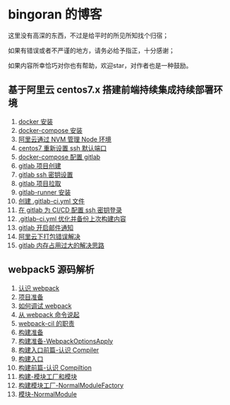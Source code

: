 # bingoran 的博客
这里没有高深的东西，不过是给平时的所见所知找个归宿；

如果有错误或者不严谨的地方，请务必给予指正，十分感谢；

如果内容所幸恰巧对你也有帮助，欢迎star，对作者也是一种鼓励。

## 基于阿里云 centos7.x 搭建前端持续集成持续部署环境
1. [docker 安装](https://github.com/bingoran/Blog/issues/1)
2. [docker-compose 安装](https://github.com/bingoran/Blog/issues/2)
3. [阿里云通过 NVM 管理 Node 环境](https://github.com/bingoran/Blog/issues/3)
4. [centos7 重新设置 ssh 默认端口](https://github.com/bingoran/Blog/issues/4)
5. [docker-compose 配置 gitlab](https://github.com/bingoran/Blog/issues/5)
6. [gitlab 项目创建](https://github.com/bingoran/Blog/issues/6)
7. [gitlab ssh 密钥设置](https://github.com/bingoran/Blog/issues/7)
8. [gitlab 项目拉取](https://github.com/bingoran/Blog/issues/8)
9. [gitlab-runner 安装](https://github.com/bingoran/Blog/issues/9)
10. [创建 .gitlab-ci.yml 文件](https://github.com/bingoran/Blog/issues/10)
11. [在 gitlab 为 CI/CD 配置 ssh 密钥登录](https://github.com/bingoran/Blog/issues/11)
12. [.gitlab-ci.yml 优化并备份上次构建内容](https://github.com/bingoran/Blog/issues/12)
13. [gitlab 开启邮件通知](https://github.com/bingoran/Blog/issues/13)
14. [阿里云下打包错误解决](https://github.com/bingoran/Blog/issues/14)
15. [gitlab 内存占用过大的解决思路](https://github.com/bingoran/Blog/issues/15)

## webpack5 源码解析
1. [认识 webpack](https://github.com/bingoran/Blog/issues/16)
2. [项目准备](https://github.com/bingoran/Blog/issues/17)
3. [如何调试 webpack](https://github.com/bingoran/Blog/issues/18)
4. [从 webpack 命令说起](https://github.com/bingoran/Blog/issues/19)
5. [webpack-cil 的职责](https://github.com/bingoran/Blog/issues/20)
6. [构建准备](https://github.com/bingoran/Blog/issues/21)
7. [构建准备-WebpackOptionsApply](https://github.com/bingoran/Blog/issues/22)
8. [构建入口前篇-认识 Compiler](https://github.com/bingoran/Blog/issues/23)
9. [构建入口](https://github.com/bingoran/Blog/issues/24)
10. [构建前篇-认识 Compiltion](https://github.com/bingoran/Blog/issues/25)
11. [构建-模块工厂和模块](https://github.com/bingoran/Blog/issues/26)
12. [构建模块工厂-NormalModuleFactory](https://github.com/bingoran/Blog/issues/27)
13. [模块-NormalModule](https://github.com/bingoran/Blog/issues/28)
